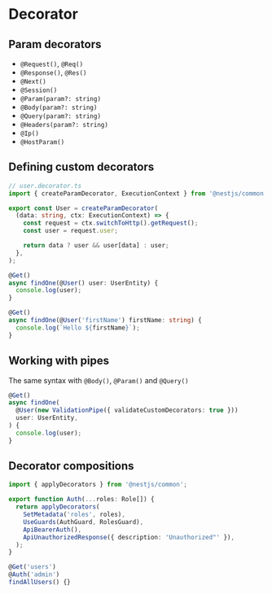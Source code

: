 # Decorator

## Param decorators

- `@Request()`, `@Req()`
- `@Response()`, `@Res()`
- `@Next()`
- `@Session()`
- `@Param(param?: string)`
- `@Body(param?: string)`
- `@Query(param?: string)`
- `@Headers(param?: string)`
- `@Ip()`
- `@HostParam()`


## Defining custom decorators

```ts
// user.decorator.ts
import { createParamDecorator, ExecutionContext } from '@nestjs/common';

export const User = createParamDecorator(
  (data: string, ctx: ExecutionContext) => {
    const request = ctx.switchToHttp().getRequest();
    const user = request.user;

    return data ? user && user[data] : user;
  },
);
```

```ts
@Get()
async findOne(@User() user: UserEntity) {
  console.log(user);
}

@Get()
async findOne(@User('firstName') firstName: string) {
  console.log(`Hello ${firstName}`);
}
```


## Working with pipes

The same syntax with `@Body()`, `@Param()` and `@Query()`

```ts
@Get()
async findOne(
  @User(new ValidationPipe({ validateCustomDecorators: true }))
  user: UserEntity,
) {
  console.log(user);
}
```


## Decorator compositions

```ts
import { applyDecorators } from '@nestjs/common';

export function Auth(...roles: Role[]) {
  return applyDecorators(
    SetMetadata('roles', roles),
    UseGuards(AuthGuard, RolesGuard),
    ApiBearerAuth(),
    ApiUnauthorizedResponse({ description: 'Unauthorized"' }),
  );
}
```

```ts
@Get('users')
@Auth('admin')
findAllUsers() {}
```